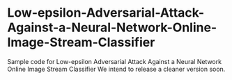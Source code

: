 # Low-epsilon-Adversarial-Attack-Against-a-Neural-Network-Online-Image-Stream-Classifier


Sample code for Low-epsilon Adversarial Attack Against a Neural Network Online Image Stream Classifier
We intend to release a cleaner version soon.
